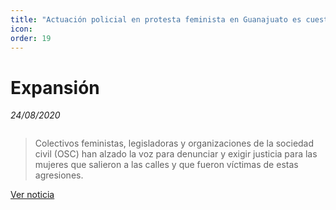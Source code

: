 ```yaml
---
title: "Actuación policial en protesta feminista en Guanajuato es cuestionada por abusos"
icon:
order: 19
---
```

# Expansión
*24/08/2020*

<a href="#" class="image featured"><img src="https://cdn-3.expansion.mx/dims4/default/f8f15ca/2147483647/strip/true/crop/1200x749+0+0/resize/1800x1124!/quality/90/?url=https%3A%2F%2Fcdn-3.expansion.mx%2Fab%2F17%2F42e24cb74a4e97fef7a16202f3e5%2Fguanajuato.jpg" alt="" /></a>

>Colectivos feministas, legisladoras y organizaciones de la sociedad civil (OSC) han alzado la voz para denunciar y exigir justicia para las mujeres que salieron a las calles y que fueron víctimas de estas agresiones.

[Ver noticia](https://politica.expansion.mx/estados/2020/08/24/actuacion-policial-en-protesta-feminista-en-guanajuato-es-cuestionada-por-abusos)

